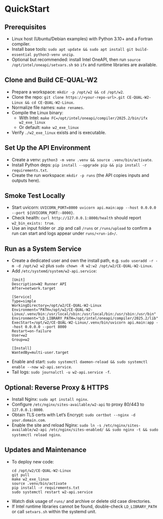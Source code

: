 # QuickStart

## Prerequisites
- Linux host (Ubuntu/Debian examples) with Python 3.10+ and a Fortran compiler.
- Install base tools: `sudo apt update && sudo apt install git build-essential python3-venv unzip`.
- Optional but recommended: install Intel OneAPI, then run `source /opt/intel/oneapi/setvars.sh` so `ifx` and runtime libraries are available.

## Clone and Build CE-QUAL-W2
- Prepare a workspace: `mkdir -p /opt/w2 && cd /opt/w2`.
- Clone the repo: `git clone https://<your-repo-url>.git CE-QUAL-W2-Linux && cd CE-QUAL-W2-Linux`.
- Normalize file names: `make renames`.
- Compile the Linux binary:
  - With Intel: `make FC=/opt/intel/oneapi/compiler/2025.2/bin/ifx w2_exe_linux`
  - Or default: `make w2_exe_linux`
- Verify `./w2_exe_linux` exists and is executable.

## Set Up the API Environment
- Create a venv: `python3 -m venv .venv && source .venv/bin/activate`.
- Install Python deps: `pip install --upgrade pip && pip install -r requirements.txt`.
- Create the run workspace: `mkdir -p runs` (the API copies inputs and outputs here).

## Smoke Test Locally
- Start uvicorn: `UVICORN_PORT=8000 uvicorn api.main:app --host 0.0.0.0 --port ${UVICORN_PORT:-8000}`.
- Check health: `curl http://127.0.0.1:8000/health` should report `w2_bin_exists: true`.
- Use an input folder or .zip and call `/runs` or `/runs/upload` to confirm a run can start and logs appear under `runs/<run-id>/`.

## Run as a System Service
- Create a dedicated user and own the install path, e.g. `sudo useradd -r -m -d /opt/w2 w2` plus `sudo chown -R w2:w2 /opt/w2/CE-QUAL-W2-Linux`.
- Add `/etc/systemd/system/w2-api.service`:
  ```
  [Unit]
  Description=W2 Runner API
  After=network.target

  [Service]
  Type=simple
  WorkingDirectory=/opt/w2/CE-QUAL-W2-Linux
  Environment="PATH=/opt/w2/CE-QUAL-W2-Linux/.venv/bin:/usr/local/sbin:/usr/local/bin:/usr/sbin:/usr/bin"
  Environment="LD_LIBRARY_PATH=/opt/intel/oneapi/compiler/2025.2/lib"
  ExecStart=/opt/w2/CE-QUAL-W2-Linux/.venv/bin/uvicorn api.main:app --host 0.0.0.0 --port 8000
  Restart=on-failure
  User=w2
  Group=w2

  [Install]
  WantedBy=multi-user.target
  ```
- Enable and start: `sudo systemctl daemon-reload && sudo systemctl enable --now w2-api.service`.
- Tail logs: `sudo journalctl -u w2-api.service -f`.

## Optional: Reverse Proxy & HTTPS
- Install Nginx: `sudo apt install nginx`.
- Configure `/etc/nginx/sites-available/w2-api` to proxy 80/443 to `127.0.0.1:8000`.
- Obtain TLS certs with Let’s Encrypt: `sudo certbot --nginx -d your.domain.com`.
- Enable the site and reload Nginx: `sudo ln -s /etc/nginx/sites-available/w2-api /etc/nginx/sites-enabled/ && sudo nginx -t && sudo systemctl reload nginx`.

## Updates and Maintenance
- To deploy new code:
  ```
  cd /opt/w2/CE-QUAL-W2-Linux
  git pull
  make w2_exe_linux
  source .venv/bin/activate
  pip install -r requirements.txt
  sudo systemctl restart w2-api.service
  ```
- Watch disk usage of `runs/` and archive or delete old case directories.
- If Intel runtime libraries cannot be found, double-check `LD_LIBRARY_PATH` or call `setvars.sh` within the systemd unit.
